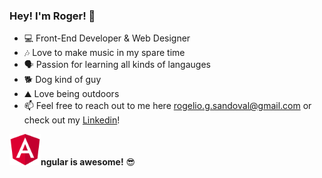 ### Hey! I'm Roger! 👋

- 💻 Front-End Developer & Web Designer
- 🎶 Love to make music in my spare time
- 🗣 Passion for learning all kinds of langauges
- 🐕 Dog kind of guy
- ⛰ Love being outdoors
- 📫 Feel free to reach out to me here rogelio.g.sandoval@gmail.com or check out my [Linkedin]!

[Linkedin]: https://www.linkedin.com/in/rogeliosandoval/

<img src="/angular-icon.png" height="50" width="50"><strong>ngular is awesome!</strong> 😎
